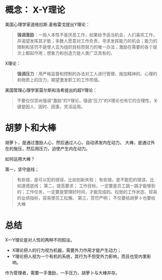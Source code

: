 # 概念： X-Y理论

美国心理学家道格拉斯.麦格雷戈提出Y理论：
> **强调激励**：一般人本性不是厌恶工作，如果给予适当机会，人们喜欢工作，并渴望发挥其才能；多数人愿意对工作负责，寻求发挥能力的机会；能力的限制和惩罚不是使人去为组织目标而努力的唯一办法；激励在需要的各个层次上都起作用；想象力和创造力是人类广泛具有的。

X理论：
> **强调压力**：用严格监督和控制的办法对工人进行管理，施加精神的、心理的和物质上的压力，期望激发职工的工作热情。

美国管理心理学家莫尔斯和洛希提出的超Y理论：
> 不要仅仅崇尚强调“激励”的Y理论，强调“压力”的X理论也有它的合理性，关键是因人、因时、因事，灵活运用。

# 胡萝卜和大棒

胡萝卜，是通过激励人心，然后通过人心，自动诱发内在动力。
大棒，是通过外在的施压，然后用压力，迫使产生内在动力。

如何运用大棒？

第一，坚守底线；
> 有些错，是可以犯的错误，比如创新失败；
> 有些错，是不能犯的错误，比如道德底线；
第二，提高要求；
> 工作目标，一定要是员工跳一跳才能够到的；工作任务，一定要是管理好时间，才能完成的。松弛的工作状态、轻易的业绩指标，容易使员工松懈。
第三，赏罚严明；
>不仅要给胡萝卜也要给大棒

# 总结

X—Y理论是对人性的两种不同假设。

* X理论把人的行为视为机器，需要外力作用才能产生动力；
* Y理论把人视为一个有机的系统，其行为不但受外力影响，而且也受内里影响。

作为管理者，需要一手激励，一手压力，胡萝卜与大棒并存。

